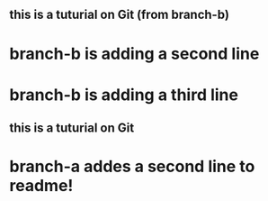 
## this is a tuturial on Git (from branch-b)
# branch-b is adding a second line
# branch-b is adding a third line
## this is a tuturial on Git
# branch-a addes a second line to readme!
